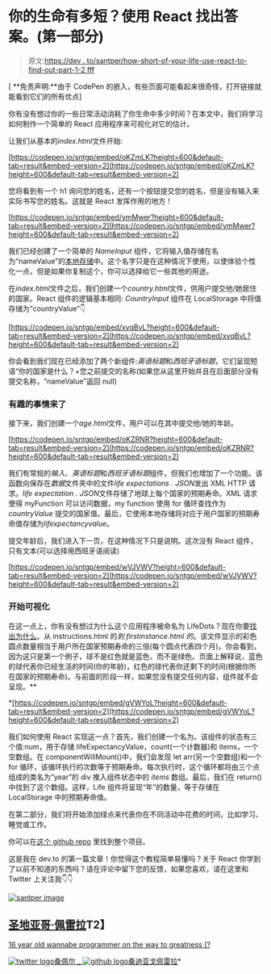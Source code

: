 # 你的生命有多短？使用 React 找出答案。(第一部分)

> 原文:[https://dev . to/santper/how-short-of-your-life-use-react-to-find-out-part-1-2 fff](https://dev.to/santper/how-short-is-your-life-use-react-to-find-out-part-1-2fff)

[ **免责声明:**由于 CodePen 的嵌入，有些页面可能看起来很奇怪，打开链接就能看到它们的所有优点]

你有没有想过你的一些日常活动消耗了你生命中多少时间？在本文中，我们将学习如何制作一个简单的 React 应用程序来可视化对它的估计。

让我们从基本的*index.html*文件开始:

[https://codepen.io/sntgp/embed/oKZmLK?height=600&default-tab=result&embed-version=2](https://codepen.io/sntgp/embed/oKZmLK?height=600&default-tab=result&embed-version=2)

您将看到有一个 h1 询问您的姓名，还有一个按钮提交您的姓名，但是没有输入来实际书写您的姓名。这就是 React 发挥作用的地方！

[https://codepen.io/sntgp/embed/ymMwer?height=600&default-tab=result&embed-version=2](https://codepen.io/sntgp/embed/ymMwer?height=600&default-tab=result&embed-version=2)

我们已经创建了一个简单的 *NameInput* 组件，它将输入值存储在名为“nameValue”的[本地存储](https://developer.mozilla.org/es/docs/Web/API/Storage/LocalStorage)中。这个名字只是在这种情况下使用，以使体验个性化一点，但是如果你复制这个，你可以选择给它一些其他的用途。

在*index.html*文件之后，我们创建一个*country.html*文件，供用户提交他/她居住的国家。React 组件的逻辑基本相同: *CountryInput* 组件在 LocalStorage 中将值存储为“countryValue”👇

[https://codepen.io/sntgp/embed/xvqBvL?height=600&default-tab=result&embed-version=2](https://codepen.io/sntgp/embed/xvqBvL?height=600&default-tab=result&embed-version=2)

你会看到我们现在已经添加了两个新组件:*英语标题*和*西班牙语标题*，它们呈现短语“你的国家是什么？+您之前提交的名称(如果您从这里开始并且在后面部分没有提交名称，“nameValue”返回 null)

### 有趣的事情来了

接下来，我们创建一个*age.html*文件，用户可以在其中提交他/她的年龄。

[https://codepen.io/sntgp/embed/oKZRNR?height=600&default-tab=result&embed-version=2](https://codepen.io/sntgp/embed/oKZRNR?height=600&default-tab=result&embed-version=2)

我们有常规的*输入*、*英语标题*和*西班牙语标题*组件，但我们也增加了一个功能。该函数向保存在*数据*文件夹中的文件*life expectations . JSON*发出 XML HTTP 请求。*life expectation . JSON*文件存储了地球上每个国家的预期寿命。XML 请求使得 myFunction 可以访问数据，my function 使用 for 循环查找作为 *countryValue* 提交的国家值。最后，它使用本地存储将对应于用户国家的预期寿命值存储为*lifexpectancyvalue*。

提交年龄后，我们进入下一页，在这种情况下只是说明。这次没有 React 组件，只有文本(可以选择用西班牙语阅读)

[https://codepen.io/sntgp/embed/wVJVWV?height=600&default-tab=result&embed-version=2](https://codepen.io/sntgp/embed/wVJVWV?height=600&default-tab=result&embed-version=2)

### [](#starting-the-visualization)开始可视化

在这一点上，你有没有想过为什么这个应用程序被命名为 LifeDots？现在你要[找出为什么](https://codepen.io/sntgp/pen/gVWYoL)。从 instructions.html 的*到 firstinstance.html 的*。该文件显示的彩色圆点数量相当于用户所在国家预期寿命的三倍(每个圆点代表四个月)。你会看到，因为这只是第一个例子，球不是红色就是蓝色，而不是绿色。页面上解释说，蓝色的球代表你已经生活的时间(你的年龄)，红色的球代表你还剩下的时间(根据你所在国家的预期寿命)。与前面的阶段一样，如果您没有提交任何内容，组件就不会呈现。**

 *[https://codepen.io/sntgp/embed/gVWYoL?height=600&default-tab=result&embed-version=2](https://codepen.io/sntgp/embed/gVWYoL?height=600&default-tab=result&embed-version=2)

我们如何使用 React 实现这一点？首先，我们创建一个名为。该组件的状态有三个值:num，用于存储 lifeExpectancyValue，count(一个计数器)和 items，一个空数组。在 componentWillMount()中，我们会发现 let arr(另一个空数组)和一个 for 循环，该循环执行的次数等于预期寿命。每次执行时，这个循环都将由三个点组成的类名为“year”的 div 推入组件状态中的 *items* 数组。最后，我们在 return()中找到了这个数组。这样，Life 组件将呈现“年”的数量，等于存储在 LocalStorage 中的预期寿命值。

在第二部分，我们将开始添加绿点来代表你在不同活动中花费的时间，比如学习、睡觉或工作。

你可以在[这个 github repo](https://github.com/SantiagoPereira/lifedots) 里找到整个项目。

这是我在 dev.to 的第一篇文章！你觉得这个教程简单易懂吗？关于 React 你学到了以前不知道的东西吗？请在评论中留下您的反馈，如果您喜欢，请在这里和 Twitter 上关注我👇👇

[![santper image](../Images/edacd1fada92f636da4055c368574375.png)](/santper)

## [圣地亚哥·佩雷拉](/santper)T2】

[16 year old wannabe programmer on the way to greatness (?](/santper)

[![twitter logo](../Images/ecef78ee24c258a213354fc0e60fd71a.png)桑佩尔 _ ](https://twitter.com/santper_) [ ![github logo](../Images/7e90f0f60c25b501324445b96acd3de8.png)桑迪亚戈佩雷拉](https://github.com/SantiagoPereira)*